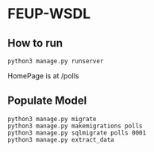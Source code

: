 # FEUP-WSDL

## How to run

```
python3 manage.py runserver
```

HomePage is at /polls

## Populate Model

```
python3 manage.py migrate
python3 manage.py makemigrations polls
python3 manage.py sqlmigrate polls 0001
python3 manage.py extract_data
```